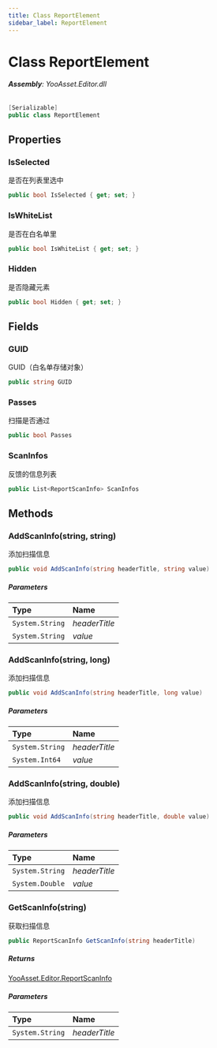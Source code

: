 ```yaml
---
title: Class ReportElement
sidebar_label: ReportElement
---
```

# Class ReportElement


###### **Assembly**: YooAsset.Editor.dll

```csharp title="Declaration"
[Serializable]
public class ReportElement
```
## Properties
### IsSelected
是否在列表里选中

```csharp title="Declaration"
public bool IsSelected { get; set; }
```
### IsWhiteList
是否在白名单里

```csharp title="Declaration"
public bool IsWhiteList { get; set; }
```
### Hidden
是否隐藏元素

```csharp title="Declaration"
public bool Hidden { get; set; }
```
## Fields
### GUID
GUID（白名单存储对象）

```csharp title="Declaration"
public string GUID
```
### Passes
扫描是否通过

```csharp title="Declaration"
public bool Passes
```
### ScanInfos
反馈的信息列表

```csharp title="Declaration"
public List<ReportScanInfo> ScanInfos
```
## Methods
### AddScanInfo(string, string)
添加扫描信息

```csharp title="Declaration"
public void AddScanInfo(string headerTitle, string value)
```

##### Parameters

| Type | Name |
|:--- |:--- |
| `System.String` | *headerTitle* |
| `System.String` | *value* |

### AddScanInfo(string, long)
添加扫描信息

```csharp title="Declaration"
public void AddScanInfo(string headerTitle, long value)
```

##### Parameters

| Type | Name |
|:--- |:--- |
| `System.String` | *headerTitle* |
| `System.Int64` | *value* |

### AddScanInfo(string, double)
添加扫描信息

```csharp title="Declaration"
public void AddScanInfo(string headerTitle, double value)
```

##### Parameters

| Type | Name |
|:--- |:--- |
| `System.String` | *headerTitle* |
| `System.Double` | *value* |

### GetScanInfo(string)
获取扫描信息

```csharp title="Declaration"
public ReportScanInfo GetScanInfo(string headerTitle)
```

##### Returns

[YooAsset.Editor.ReportScanInfo](../YooAsset.Editor/ReportScanInfo.md)

##### Parameters

| Type | Name |
|:--- |:--- |
| `System.String` | *headerTitle* |

